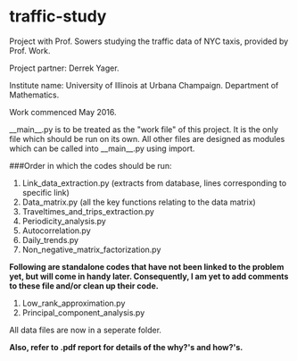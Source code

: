 # traffic-study
Project with Prof. Sowers studying the traffic data of NYC taxis, provided by Prof. Work.

Project partner: Derrek Yager.

Institute name: University of Illinois at Urbana Champaign. Department of Mathematics.

Work commenced May 2016.

\_\_main__.py is to be treated as the "work file" of this project. It is the only file which should be run on its own.
All other files are designed as modules which can be called into \_\_main__.py using import.

###Order in which the codes should be run:
1. Link\_data_extraction.py (extracts from database, lines corresponding to specific link)
2. Data_matrix.py (all the key functions relating to the data matrix)
3. Traveltimes\_and\_trips_extraction.py
4. Periodicity_analysis.py
5. Autocorrelation.py
6. Daily_trends.py
7. Non\_negative\_matrix_factorization.py

**Following are standalone codes that have not been linked to the problem yet, but will come in handy later. Consequently, I am yet to add comments to these file and/or clean up their code.**
1. Low\_rank_approximation.py
2. Principal\_component_analysis.py

All data files are now in a seperate folder.

**Also, refer to .pdf report for details of the why?'s and how?'s.**
